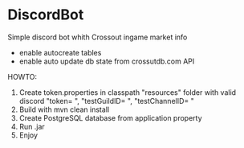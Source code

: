 # DiscordBot

Simple discord bot whith Crossout ingame market info

 - enable autocreate tables
 - enable auto update db state from crossutdb.com API

HOWTO:

1. Create token.properties in classpath "resources" folder with valid discord "token= ", "testGuildID= ", "testChannelID= "
2. Build with mvn clean install
3. Create PostgreSQL database from application property
4. Run .jar
5. Enjoy

